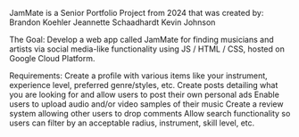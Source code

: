 JamMate is a Senior Portfolio Project from 2024 that was created by:
  Brandon Koehler
  Jeannette Schaadhardt
  Kevin Johnson

The Goal:
  Develop a web app called JamMate for finding musicians and artists via social media-like functionality using JS / HTML / CSS, hosted on Google Cloud Platform.

Requirements:
  Create a profile with various items like your instrument, experience level, preferred genre/styles, etc. 
  Create posts detailing what you are looking for and allow users to post their own personal ads 
  Enable users to upload audio and/or video samples of their music
  Create a review system allowing other users to drop comments Allow search functionality so users can filter by an acceptable radius, instrument, skill level, etc.
